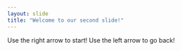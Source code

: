 ```yaml
---
layout: slide
title: "Welcome to our second slide!"
---
```

Use the right arrow to start!
Use the left arrow to go back!
